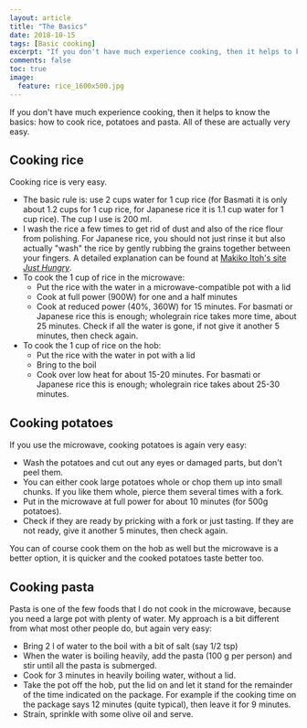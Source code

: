 ```yaml
---
layout: article
title: "The Basics"
date: 2018-10-15
tags: [Basic cooking]
excerpt: "If you don't have much experience cooking, then it helps to know the basics: how to cook rice, potatoes and pasta."
comments: false
toc: true
image:
  feature: rice_1600x500.jpg
---
```


If you don't have much experience cooking, then it helps to know the basics: how to cook rice, potatoes and pasta. All of these are actually very easy.

## Cooking rice<a name="rice"></a>

Cooking rice is very easy.

* The basic rule is: use 2 cups water for 1 cup rice (for Basmati it is only about 1.2 cups for 1 cup rice, for Japanese rice it is 1.1 cup water for 1 cup rice). The cup I use is 200 ml.
* I wash the rice a few times to get rid of dust and also of the rice flour from polishing. For Japanese rice, you should not just rinse it but also actually "wash" the rice by gently rubbing the grains together between your fingers. A detailed explanation can be found at <a href="http://justhungry.com/handbook/cooking-courses/japanese-cooking-101-lesson-2-great-japanese-rice">Makiko Itoh's site _Just Hungry_</a>.
* To cook the 1 cup of rice in the microwave:
  - Put the rice with the water in a microwave-compatible pot with a lid
  - Cook at full power (900W) for one and a half minutes
  - Cook at reduced power (40%, 360W) for 15 minutes. For basmati or Japanese rice this is enough; wholegrain rice takes more time, about 25 minutes. Check if all the water is gone, if not give it another 5 minutes, then check again.
* To cook the 1 cup of rice on the hob:   
  - Put the rice with the water in pot with a lid
  - Bring to the boil
  - Cook  over low heat for about 15-20 minutes. For basmati or Japanese rice this is enough; wholegrain rice takes about 25-30 minutes.

## Cooking potatoes<a name="potatoes"></a>

If you use the microwave, cooking potatoes is again very easy:

* Wash the potatoes and cut out any eyes or damaged parts, but don't peel them.
* You can either cook large potatoes whole or chop them up into small chunks. If you like them whole, pierce them several times with a fork.
* Put in the microwave at full power for about 10 minutes (for 500g potatoes).
* Check if they are ready by pricking with a fork or just tasting. If they are not ready, give it another 5 minutes, then check again.

You can of course cook them on the hob as well but the microwave is a better option, it is quicker and the cooked potatoes taste better too.

## Cooking pasta<a name="pasta"></a>

Pasta is one of the few foods that I do not cook in the microwave, because you need a large pot with plenty of water. My approach is a bit different from what most other people do, but again very easy:

* Bring 2 l of water to the boil with a bit of salt (say 1/2 tsp)
* When the water is boiling heavily, add the pasta (100 g per person) and stir until all the pasta is submerged.
* Cook for 3 minutes in heavily boiling water, without a lid.
* Take the pot off the hob, put the lid on and let it stand for the remainder of the time indicated on the package. For example if the cooking time on the package says 12 minutes (quite typical), then leave it for 9 minutes.
* Strain, sprinkle with some olive oil and serve.

